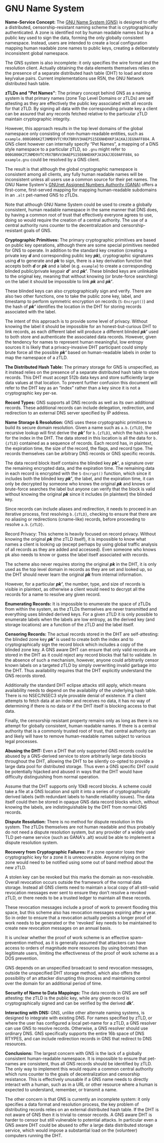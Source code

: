 ﻿---
layout: base
---

# GNU Name System

**Name-Service Concept:** The [GNU Name System
(GNS)](https://lsd.gnunet.org/lsd0001/) is designed to offer a
distributed, censorship-resistant naming scheme that is
cryptographically authenticated.  A zone is identified not by human
readable names but by a public key used to sign the data, forming the
only globally consistent namespace.  Instead, users are intended to
create a local configuration mapping human readable zone names to
public keys, creating a deliberately inconsistent global namespace.

The GNS system is also incomplete: it only specifies the wire format
and the resolution client.  Actually obtaining the data elements
themselves relies on the presence of a separate distributed hash table
(DHT) to load and store key/value pairs.  Current implementations use
R5N, the GNU Network distributed hash table.

**zTLDs and "Pet Names"**: The primary concept behind GNS as a naming
system is that primary names (zone Top Level Domains or zTLDs) are
self attesting as they are effectively the public key associated with
all records for that zTLD.  By signing all data with the corresponding
private key a client can be assured that any records fetched relative
to the particular zTLD maintain cryptographic integrity.

However, this approach results in the top level domains of the global
namespace only consisting of non-human-readable entities, such as
`example.000G006K2TJNMD9VTCYRX7BRVV3HAEPS15E6NHDXKPJA1KAJJEG9AFF884`.  A
GNS client however can internally specify “Pet Names”, a mapping of a
DNS style namespace to a particular zTLD, so `.gnu` might refer to
`000G006K2TJNMD9VTCYRX7BRVV3HAEPS15E6NHDXKPJA1KAJJEG9AFF884`, so
`example.gnu` could be resolved by a GNS client.

The result is that although the global cryptographic namespace is
consistent among all clients, any fully human readable names will be
inconsistent unless all users use a common source for their pet names.
The GNU Name System's [GNUnet Assigned Numbers Authority (GANA)](https://gana.gnunet.org/) offers
a first-come, first-served mapping for mapping human-readable
subdomains in an `.alt` pet-named GNS to zTLDs.

Note that although GNU Name System could be used to create a globally
consistent, human readable namespace in the same manner that DNS does,
by having a common root of trust that effectively everyone agrees to
use, doing so would require the creation of a central authority.  The
use of a central authority runs counter to the decentralization and
censorship-resistant goals of GNS.

**Cryptographic Primitives:** The primary cryptographic primitives are
based on public key operations, although there are some special
primitives needed for GNS to operate.  In addition to the standard key
creation (creating a private key ***d*** and corresponding public key
***pk***), cryptographic signatures using ***d*** to generate and
***pk*** to sign, there is a key derivation function that accepts both
***d*** or ***pk*** and a label (e.g. `example`) to create a
corresponding blinded public/private keypair ***d’*** and ***pk’***.
These blinded keys are unlinkable to the original key, meaning that
without knowing (or brute-force searching) on the label it should be
impossible to link ***pk*** and ***pk’***.

These blinded keys can also cryptographically sign and verify.  There
are also two other functions, one to take the public zone key, label,
and timestamp to perform symmetric encryption on records (`S-Encrypt()`)
and the hash of ***pk’*** identifies the location in the DHT for storing
records associated with the label.

The intent of this approach is to provide some level of privacy.
Without knowing the label it should be impossible for an
honest-but-curious DHT to link records, as each different label will
produce a different blinded ***pk’*** used to both store and authenticate
the associated data records.  However, given the tendency for names to
represent human meaningful, low entropy sources it is likely that a
privacy-invasive DHT participant could simply brute force all the
possible ***pk’*** based on human-readable labels in order to map the
namespace of a zTLD.

**The Distributed Hash Table:** The primary storage for GNS is
unspecified, as it instead relies on the presence of a separate
distributed hash table to store records.  This DHT must accept 512b
data keys and store sufficiently large data values at that location.
To prevent further confusion this document will refer to the DHT key
as an “index” rather than a key since it is not a cryptographic key
per-se.

**Record Types:** GNS supports all DNS records as well as its own
additional records.  These additional records can include delegation,
redirection, and redirection to an external DNS server specified by IP
address.

**Name Storage & Resolution:** GNS uses these cryptographic primitives
to build its secure domain resolution.  Given a name such as
`a.b.{zTLD}`, the recursive lookup will first derive the ***pk’*** for
`b.{zTLD}`, which the hash is used for the index in the DHT.  The data
stored in this location is all the data for `b.{zTLD}` contained as a
sequence of records.  Each record has, in plaintext, the expiration
time, the size of the record, the flags, and record type.  The records
themselves can be arbitrary DNS records or GNS specific records.

The data record block itself contains the blinded key ***pk’***, a
signature over the remaining encrypted data, and the expiration time.
The remaining data in each record is encrypted with the `S-Encrypt()`
function, which since it includes both the blinded key ***pk’***, the
label, and the expiration time, it can only be decrypted by someone
who knows the original ***pk*** and knows or brute-force searches the
label but anyone can verify that the block is valid without knowing
the original ***pk*** since it includes (in plaintext) the blinded key.

Since records can include aliases and redirection, it needs to proceed
in an iterative process, first resolving `b.{zTLD}`, checking to ensure
that there are no aliasing or redirections (cname-like) records,
before proceeding to resolve `a.b.{zTLD}`.

Record Privacy: This scheme is heavily focused on record privacy.
Without knowing the original ***pk*** (the zTLD itself), it is impossible to
know what names a client is looking up (except perhaps by using global
traffic analysis of all records as they are added and accessed).  Even
someone who knows pk also needs to know or guess the label itself
associated with records.

The scheme also never requires storing the original ***pk*** in the
DHT, it is only used as the top level domain in records as they are
set and looked up, so the DHT should never learn the original ***pk***
from internal information.

However, for a particular ***pk’***, the number, type, and size of
records is visible in plaintext, as otherwise a client would need to
decrypt all the records for a name to resolve any given record.

**Enumerating Records:** It is impossible to enumerate the space of zTLDs
from within the system, as the zTLDs themselves are never transmitted
and everything uses blinded derived keys.  For a given zTLD it is only
possible to enumerate labels when the labels are low entropy, as the
derived key (and storage locations) are a function of the zTLD and the
label itself.

**Censoring Records:** The actual records stored in the DHT are
self-attesting: the blinded zone key ***pk’*** is used to create both the
index and to cryptographically sign the record block which includes a
copy of the blinded zone key.  A GNS aware DHT can ensure that only
valid records are stored in the DHT as it could reject any record
blocks that fail to validate.  In the absence of such a mechanism,
however, anyone could arbitrarily censor known labels on a targeted
zTLD by simply overwriting invalid garbage into the DHT.  Thus
availability requires that the DHT explicitly understand the GNS
records stored.

Additionally the standard DHT eclipse attacks still apply, which means
availability needs to depend on the availability of the underlying
hash table.  There is no NSEC/NSEC3 style provable denial of
existence.  If a client attempts to fetch data at an index and
receives no data, it has no way of determining if there is no data or
if the DHT itself is blocking access to that data.

Finally, the censorship resistant property remains only as long as
there is no attempt for globally consistent, human readable names.  If
there is a central authority that is a commonly trusted root of trust,
that central authority can and likely will have to remove
human-readable names subject to various legal processes.

**Abusing the DHT:** Even a DHT that only supported GNS records could be
abused by a GNS-derived service to store arbitrarily large data blocks
throughout the DHT, allowing the DHT to be silently co-opted to
provide a large data pool for distributed storage.  Thus even a GNS
specific DHT could be potentially hijacked and abused in ways that the
DHT would have difficulty distinguishing from normal operation.

Assume that the DHT supports only 10kB record blocks.  A scheme could
take a file at a GNS location and split it into a series of
cryptographically derived labels (with redundant labels to handle
reliability issues).  The data itself could then be stored in opaque
GNS data record blocks which, without knowing the labels, are
indistinguishable by the DHT from normal GNS records.

**Dispute Resolution:** There is no method for dispute resolution in this
system.  The zTLDs themselves are not human readable and thus probably
do not need a dispute resolution system, but any provider of a widely
used TLD pet-name service (such as GANA's .alt) would be able to
implement a dispute resolution system.

**Recovery from Cryptographic Failures:** If a zone operator loses
their cryptographic key for a zone it is unrecoverable.  Anyone
relying on the zone would need to be notified using some out of band
method about the new zTLD.

A stolen key can be revoked but this marks the domain as
non-resolvable.  Overall revocation occurs outside the framework of
the normal data storage.  Instead all GNS clients need to maintain a
local copy of all still-valid revocation messages ever sent to ensure
they don’t resolve a revoked zTLD, or there needs to be a trusted
ledger to maintain all these records.

These revocation messages include a proof of work to prevent flooding
this space, but this scheme also has revocation messages expiring
after a year.  So in order to ensure that a revocation actually
persists a longer proof of work needs to be generated or the 'revoked'
key needs to be maintained to create new revocation messages on an
annual basis.

It is unclear whether the proof of work scheme is an effective
spam-prevention method, as it is generally assumed that attackers can
have access to orders of magnitude more resources (by using botnets)
than legitimate users, limiting the effectiveness of the proof of work
scheme as a DOS prevention.

GNS depends on an unspecified broadcast to send revocation messages,
outside the unspecified DHT storage method, which also offers the
possibility of an attacker disrupting this process and maintaining
control over the domain for an additional period of time.

**Security of Name to Data Mappings:** The data records in GNS are self
attesting: the zTLD is the public key, while any given record is
cryptographically signed and can be verified by the derived ***dk’***.

**Interacting with DNS:** GNS, unlike other alternate naming systems, is
designed to integrate with existing DNS.  For names specified by zTLD,
or where the user has configured a local pet-name for a zTLD, a GNS
resolver can use GNS to resolve records.  Otherwise, a GNS resolver
should use ordinary DNS.  GNS specifically supports the entire 16b
space of DNS RTYPES, and can include redirection records in GNS that
redirect to DNS resources.

**Conclusions:** The largest concern with GNS is the lack of a
globally consistent human-readable namespace.  It is impossible to
ensure that pet-names are consistent, thus all GNS records should be
identified by zTLD.  The only way to implement this would require a
common central authority which runs counter to the goals of
decentralization and censorship resistance.  This is effectively
unusable if a GNS name needs to directly interact with a human, such
as in a URL or other resource where a human is expected to understand,
remember, or transmit a name.

The other concern is that GNS is currently an incomplete system: it
only specifies a data format and resolution process, the key problem
of distributing records relies on an external distributed hash table.
If the DHT is not aware of GNS then it is trivial to censor records.
A GNS aware DHT is harder to censor but still vulnerable to potential
attacks.  In particular even a GNS aware DHT could be abused to offer
a large data distributed storage service, which would impose a
substantial load on the (volunteer) computers running the DHT.
